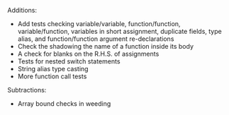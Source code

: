 Additions:
* Add tests checking variable/variable, function/function, variable/function, variables in short assignment, duplicate fields, type alias, and function/function argument re-declarations
* Check the shadowing the name of a function inside its body
* A check for blanks on the R.H.S. of assignments
* Tests for nested switch statements
* String alias type casting
* More function call tests

Subtractions:
* Array bound checks in weeding
